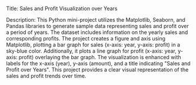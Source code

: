
Title: Sales and Profit Visualization over Years

Description:
This Python mini-project utilizes the Matplotlib, Seaborn, and Pandas libraries to generate sample data representing sales and profit over a period of years. The dataset includes information on the yearly sales and corresponding profits. The project creates a figure and axis using Matplotlib, plotting a bar graph for sales (x-axis: year, y-axis: profit) in a sky-blue color. Additionally, it plots a line graph for profit (x-axis: year, y-axis: profit) overlaying the bar graph. The visualization is enhanced with labels for the x-axis (year), y-axis (amount), and a title indicating "Sales and Profit over Years". This project provides a clear visual representation of the sales and profit trends over time.



